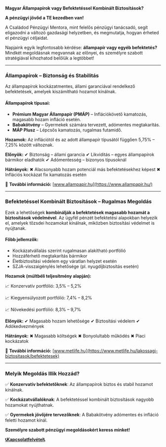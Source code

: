 **Magyar Állampapírok vagy Befektetéssel Kombinált Biztosítások?**

**A pénzügyi jövőd a TE kezedben van\!**

A Családod Pénzügyi Mentora, mint felelős pénzügyi tanácsadó, segít eligazodni a változó gazdasági helyzetben, és megmutatja, hogyan érheted el pénzügyi céljaidat.

Napjaink egyik legfontosabb kérdése: **állampapír vagy egyéb befektetés?** Mindkét megoldásnak megvannak az előnyei, és személyre szabott stratégiával kihozhatod belőlük a legtöbbet\!

---

### **Állampapírok – Biztonság és Stabilitás**

Az állampapírok kockázatmentes, állami garanciával rendelkező befektetések, amelyek kiszámítható hozamot kínálnak.

#### **Állampapírok típusai:**

* **Prémium Magyar Állampapír (PMÁP)** – Inflációkövető kamatozás, magasabb hozam infláció esetén.
* **Babakötvény** – Gyermekek számára tervezett, adómentes megtakarítás.
* **MÁP Plusz** – Lépcsős kamatozás, rugalmas futamidő.

**Hozamok:** Az inflációtól és az adott állampapír típusától függően 5,75% – 7,25% között változnak.

**Előnyök:** ✔ Biztonság – állami garancia ✔ Likviditás – egyes állampapírok bármikor eladhatók ✔ Adómentesség – bizonyos típusoknál

**Hátrányok:** ✖ Alacsonyabb hozam potenciál más befektetésekhez képest ✖ Inflációs kockázat fix kamatozás esetén

🔗 **További információ:** [www.allampapir.hu](https://www.allampapir.hu/)

---

### **Befektetéssel Kombinált Biztosítások – Rugalmas Megoldás**

Ezek a lehetőségek **kombinálják a befektetések magasabb hozamát a biztosítások védelmével**. Az ügyfél pénzét befektetési alapokban helyezik el, amelyek tőzsdei hozamokat kínálnak, miközben biztosítási védelmet is nyújtanak.

#### **Főbb jellemzők:**

* Kockázatvállalás szerint rugalmasan alakítható portfólió
* Hozzáférhető megtakarítás bármikor
* Életbiztosítási védelem egy váratlan helyzet esetén
* SZJA-visszaigénylés lehetősége (pl. nyugdíjbiztosítás esetén)

**Hozamok (múltbéli teljesítmény alapján):**

📈 Konzervatív portfólió: 3,5% – 5,2%

📈 Kiegyensúlyozott portfólió: 7,4% – 8,2%

📈 Növekedési portfólió: 8,3% – 9,7%

**Előnyök:** ✔ Magasabb hozam lehetősége ✔ Biztosítási védelem ✔ Adókedvezmények

**Hátrányok:** ✖ Magasabb költségek ✖ Bonyolultabb működés ✖ Piaci kockázatok

🔗 **További információ:** [www.metlife.hu](https://www.metlife.hu/lakossagi-biztositasok/befektetesek)

---

### **Melyik Megoldás Illik Hozzád?**

✅ **Konzervatív befektetőknek**: Az állampapírok biztos és stabil hozamot kínálnak.

✅ **Kockázatvállalóknak**: A befektetéssel kombinált biztosítások nagyobb hozamokat nyújthatnak.

✅ **Gyermekek jövőjére tervezőknek**: A Babakötvény adómentes és infláció feletti hozamot kínál.

**Személyre szabott pénzügyi megoldásokért keress minket\!**

[**📞Kapcsolatfelvétel**](https://docs.google.com/forms/d/e/1FAIpQLSfIH3fuCWL_t84PaJnbd46fBHYhapDi5AHp24fczjalitjGSA/viewform)**[📞](https://docs.google.com/forms/d/e/1FAIpQLSfIH3fuCWL_t84PaJnbd46fBHYhapDi5AHp24fczjalitjGSA/viewform)**
